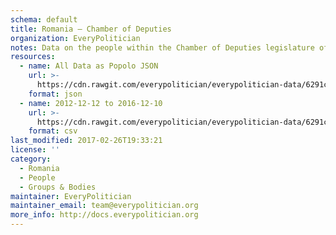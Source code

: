 ```yaml
---
schema: default
title: Romania — Chamber of Deputies
organization: EveryPolitician
notes: Data on the people within the Chamber of Deputies legislature of Romania.
resources:
  - name: All Data as Popolo JSON
    url: >-
      https://cdn.rawgit.com/everypolitician/everypolitician-data/6291c721f02d3da5ca3e5911e93e6e83b893e43c/data/Romania/Deputies/ep-popolo-v1.0.json
    format: json
  - name: 2012-12-12 to 2016-12-10
    url: >-
      https://cdn.rawgit.com/everypolitician/everypolitician-data/6291c721f02d3da5ca3e5911e93e6e83b893e43c/data/Romania/Deputies/term-2012.csv
    format: csv
last_modified: 2017-02-26T19:33:21
license: ''
category:
  - Romania
  - People
  - Groups & Bodies
maintainer: EveryPolitician
maintainer_email: team@everypolitician.org
more_info: http://docs.everypolitician.org
---
```

